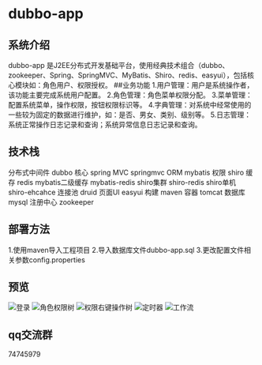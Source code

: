 # dubbo-app

## 系统介绍

dubbo-app 是J2EE分布式开发基础平台，使用经典技术组合（dubbo、zookeeper、Spring、SpringMVC、MyBatis、Shiro、redis、easyui），包括核心模块如：角色用户、权限授权。
##业务功能
1.用户管理：用户是系统操作者，该功能主要完成系统用户配置。
2.角色管理：角色菜单权限分配。
3.菜单管理：配置系统菜单，操作权限，按钮权限标识等。
4.字典管理：对系统中经常使用的一些较为固定的数据进行维护，如：是否、男女、类别、级别等。
5.日志管理：系统正常操作日志记录和查询；系统异常信息日志记录和查询。

## 技术栈

分布式中间件 dubbo
核心 spring 
MVC springmvc 
ORM mybatis 
权限 shiro 
缓存 redis 
mybatis二级缓存 mybatis-redis 
shiro集群 shiro-redis 
shiro单机 shiro-ehcahce
连接池 druid
页面UI easyui
构建 maven
容器 tomcat
数据库 mysql
注册中心 zookeeper

## 部署方法

1.使用maven导入工程项目
2.导入数据库文件dubbo-app.sql
3.更改配置文件相关参数config.properties

## 预览

![](http://git.oschina.net/uploads/images/2016/1116/164543_5571d631_420150.png "登录")
![](http://git.oschina.net/uploads/images/2016/1116/164618_99cd6105_420150.png "角色权限树")
![](http://git.oschina.net/uploads/images/2016/1116/164633_6dd5c2e9_420150.png "权限右键操作树")
![](http://git.oschina.net/uploads/images/2016/1116/164643_80af2995_420150.png "定时器")
![](http://git.oschina.net/uploads/images/2016/1116/164653_4314a4a8_420150.png "工作流")
## qq交流群
74745979